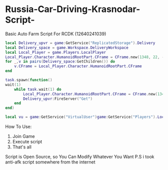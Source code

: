 # Russia-Car-Driving-Krasnodar-Script-
Basic Auto Farm Script For RCDK (12640241039)

```lua
local Delivery_upvr = game:GetService("ReplicatedStorage").Delivery
local Delivery_space = game.Workspace.DeliveryWorkspace
local Local_Player = game.Players.LocalPlayer
Local_Player.Character.HumanoidRootPart.CFrame = CFrame.new(1348, 22, -1746)
for _,v in pairs(Delivery_space:GetChildren()) do
	v.CFrame = Local_Player.Character.HumanoidRootPart.CFrame
end

task.spawn(function()
wait(1)
	while task.wait(1) do
		Local_Player.Character.HumanoidRootPart.CFrame = CFrame.new(1348, 27, -1746)
		Delivery_upvr:FireServer("Get")
	end
end)

local vu = game:GetService("VirtualUser")game:GetService("Players").LocalPlayer.Idled:connect(function() vu:Button2Down(Vector2.new(0,0),workspace.CurrentCamera.CFrame) wait(1) vu:Button2Up(Vector2.new(0,0),workspace.CurrentCamera.CFrame)end) 
```

How To Use:
1. Join Game
2. Execute script
3. That's all

Script is Open Source, so You Can Modify Whatever You Want
P.S i took anti-afk script somewhere from the internet
